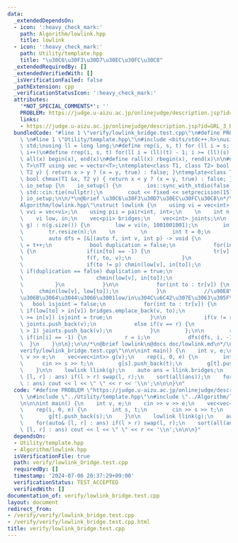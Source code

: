 ```yaml
---
data:
  _extendedDependsOn:
  - icon: ':heavy_check_mark:'
    path: Algorithm/lowlink.hpp
    title: lowlink
  - icon: ':heavy_check_mark:'
    path: Utility/template.hpp
    title: "\u30C6\u30F3\u30D7\u30EC\u30FC\u30C8"
  _extendedRequiredBy: []
  _extendedVerifiedWith: []
  _isVerificationFailed: false
  _pathExtension: cpp
  _verificationStatusIcon: ':heavy_check_mark:'
  attributes:
    '*NOT_SPECIAL_COMMENTS*': ''
    PROBLEM: https://judge.u-aizu.ac.jp/onlinejudge/description.jsp?id=GRL_3_B
    links:
    - https://judge.u-aizu.ac.jp/onlinejudge/description.jsp?id=GRL_3_B
  bundledCode: "#line 1 \"verify/lowlink_bridge.test.cpp\"\n#define PROBLEM \"https://judge.u-aizu.ac.jp/onlinejudge/description.jsp?id=GRL_3_B\"\
    \ \n#line 1 \"Utility/template.hpp\"\n#include <bits/stdc++.h>\nusing namespace\
    \ std;\nusing ll = long long;\n#define rep(i, s, t) for (ll i = s; i < (ll)(t);\
    \ i++)\n#define rrep(i, s, t) for(ll i = (ll)(t) - 1; i >= (ll)(s); i--)\n#define\
    \ all(x) begin(x), end(x)\n#define rall(x) rbegin(x), rend(x)\n\n#define TT template<typename\
    \ T>\nTT using vec = vector<T>;\ntemplate<class T1, class T2> bool chmin(T1 &x,\
    \ T2 y) { return x > y ? (x = y, true) : false; }\ntemplate<class T1, class T2>\
    \ bool chmax(T1 &x, T2 y) { return x < y ? (x = y, true) : false; }\n\nstruct\
    \ io_setup {\n    io_setup() {\n        ios::sync_with_stdio(false);\n       \
    \ std::cin.tie(nullptr);\n        cout << fixed << setprecision(15);\n    }\n\
    } io_setup;\n\n/*\n@brief \u30C6\u30F3\u30D7\u30EC\u30FC\u30C8\n*/\n#line 1 \"\
    Algorithm/lowlink.hpp\"\nstruct lowlink {\n    using vi = vec<int>;\n    using\
    \ vvi = vec<vi>;\n    using pii = pair<int, int>;\n    \n    int n;\n    vvi tr;\n\
    \    vi low, in;\n    vec<pii> bridges;\n    vec<int> joints;\n\n    lowlink(vvi\
    \ g) : n(g.size()) {\n        low = vi(n, 1001001001);\n        in = vi(n, -1);\n\
    \        tr.resize(n);\n    \n        \n        int t = 0;\n        int r = 0;\n\
    \        auto dfs = [&](auto f, int v, int p) -> void {\n            in[v] = low[v]\
    \ = t++;\n            bool duplication = false;\n            for(int to: g[v])\
    \ {\n                if(in[to] == -1) {\n                    tr[v].push_back(to);\n\
    \                    f(f, to, v);\n                }\n                else {\n\
    \                    if(to != p) chmin(low[v], in[to]);\n                    else\
    \ if(duplication == false) duplication = true;\n                    else {\n \
    \                       chmin(low[v], in[to]);\n                    }\n      \
    \          }\n            }\n\n            for(int to : tr[v]) {\n           \
    \     chmin(low[v], low[to]);\n            }\n            //\u90E8\u5206\u6728\
    \u306B\u3064\u3044\u3066\u3001low/in\u304C\u6C42\u307E\u3063\u305F\n         \
    \   bool isjoint = false;\n            for(int to : tr[v]) {\n               \
    \ if(low[to] > in[v]) bridges.emplace_back(v, to);\n                if(low[to]\
    \ >= in[v]) isjoint = true;\n            }\n\n            if(v != r && isjoint)\
    \ joints.push_back(v);\n            else if(v == r) {\n                if(tr[v].size()\
    \ > 1) joints.push_back(v);\n            }\n        };\n\n        rep(i, 0, n)\
    \ if(in[i] == -1) {\n            r = i;\n            dfs(dfs, i, -1);\n      \
    \  }\n    }\n\n};\n\n/*\n@brief lowlink\n@docs doc/lowlink.md\n*/\n#line 4 \"\
    verify/lowlink_bridge.test.cpp\"\n\n\nint main() {\n    int v, e;\n    cin >>\
    \ v >> e;\n    vec<vec<int>> g(v);\n    rep(i, 0, e) {\n        int s, t;\n  \
    \      cin >> s >> t;\n        g[s].push_back(t);\n        g[t].push_back(s);\n\
    \    }\n\n    lowlink llink(g);\n    auto ans = llink.bridges;\n    for(auto&\
    \ [l, r] : ans) if(l > r) swap(l, r);\n    sort(all(ans));\n    for(auto [l, r]\
    \ : ans) cout << l << \" \" << r << '\\n';\n\n\n}\n"
  code: "#define PROBLEM \"https://judge.u-aizu.ac.jp/onlinejudge/description.jsp?id=GRL_3_B\"\
    \ \n#include \"../Utility/template.hpp\"\n#include \"../Algorithm/lowlink.hpp\"\
    \n\n\nint main() {\n    int v, e;\n    cin >> v >> e;\n    vec<vec<int>> g(v);\n\
    \    rep(i, 0, e) {\n        int s, t;\n        cin >> s >> t;\n        g[s].push_back(t);\n\
    \        g[t].push_back(s);\n    }\n\n    lowlink llink(g);\n    auto ans = llink.bridges;\n\
    \    for(auto& [l, r] : ans) if(l > r) swap(l, r);\n    sort(all(ans));\n    for(auto\
    \ [l, r] : ans) cout << l << \" \" << r << '\\n';\n\n\n}"
  dependsOn:
  - Utility/template.hpp
  - Algorithm/lowlink.hpp
  isVerificationFile: true
  path: verify/lowlink_bridge.test.cpp
  requiredBy: []
  timestamp: '2024-07-06 20:37:29+09:00'
  verificationStatus: TEST_ACCEPTED
  verifiedWith: []
documentation_of: verify/lowlink_bridge.test.cpp
layout: document
redirect_from:
- /verify/verify/lowlink_bridge.test.cpp
- /verify/verify/lowlink_bridge.test.cpp.html
title: verify/lowlink_bridge.test.cpp
---
```

